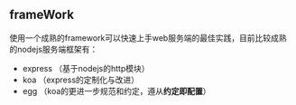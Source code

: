 ## frameWork
使用一个成熟的framework可以快速上手web服务端的最佳实践，目前比较成熟的nodejs服务端框架有：
+ express （基于nodejs的http模块）
+ koa （express的定制化与改进）
+ egg （koa的更进一步规范和约定，遵从**约定即配置**）